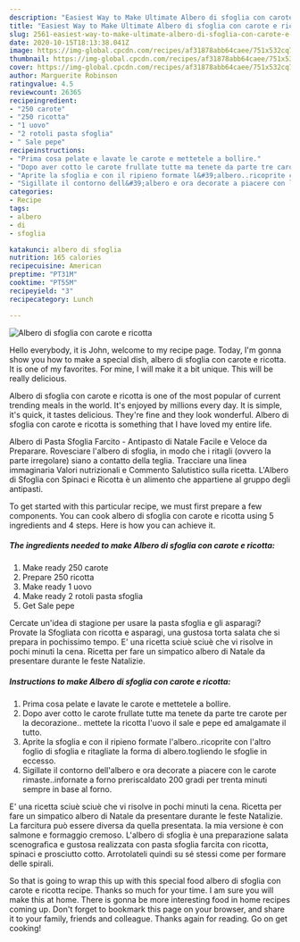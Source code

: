 ```yaml
---
description: "Easiest Way to Make Ultimate Albero di sfoglia con carote e ricotta"
title: "Easiest Way to Make Ultimate Albero di sfoglia con carote e ricotta"
slug: 2561-easiest-way-to-make-ultimate-albero-di-sfoglia-con-carote-e-ricotta
date: 2020-10-15T18:13:38.041Z
image: https://img-global.cpcdn.com/recipes/af31878abb64caee/751x532cq70/albero-di-sfoglia-con-carote-e-ricotta-recipe-main-photo.jpg
thumbnail: https://img-global.cpcdn.com/recipes/af31878abb64caee/751x532cq70/albero-di-sfoglia-con-carote-e-ricotta-recipe-main-photo.jpg
cover: https://img-global.cpcdn.com/recipes/af31878abb64caee/751x532cq70/albero-di-sfoglia-con-carote-e-ricotta-recipe-main-photo.jpg
author: Marguerite Robinson
ratingvalue: 4.5
reviewcount: 26365
recipeingredient:
- "250 carote"
- "250 ricotta"
- "1 uovo"
- "2 rotoli pasta sfoglia"
- " Sale pepe"
recipeinstructions:
- "Prima cosa pelate e lavate le carote e mettetele a bollire."
- "Dopo aver cotto le carote frullate tutte ma tenete da parte tre carote per la decorazione.. mettete la ricotta l&#39;uovo il sale e pepe ed amalgamate il tutto."
- "Aprite la sfoglia e con il ripieno formate l&#39;albero..ricoprite con l&#39;altro foglio di sfoglia e ritagliate la forma di albero.togliendo le sfoglie in eccesso."
- "Sigillate il contorno dell&#39;albero e ora decorate a piacere con le carote rimaste..infornate a forno preriscaldato 200 gradi per trenta minuti sempre in base al forno."
categories:
- Recipe
tags:
- albero
- di
- sfoglia

katakunci: albero di sfoglia 
nutrition: 165 calories
recipecuisine: American
preptime: "PT31M"
cooktime: "PT55M"
recipeyield: "3"
recipecategory: Lunch

---
```



![Albero di sfoglia con carote e ricotta](https://img-global.cpcdn.com/recipes/af31878abb64caee/751x532cq70/albero-di-sfoglia-con-carote-e-ricotta-recipe-main-photo.jpg)

Hello everybody, it is John, welcome to my recipe page. Today, I'm gonna show you how to make a special dish, albero di sfoglia con carote e ricotta. It is one of my favorites. For mine, I will make it a bit unique. This will be really delicious.

Albero di sfoglia con carote e ricotta is one of the most popular of current trending meals in the world. It's enjoyed by millions every day. It is simple, it's quick, it tastes delicious. They're fine and they look wonderful. Albero di sfoglia con carote e ricotta is something that I have loved my entire life.

Albero di Pasta Sfoglia Farcito - Antipasto di Natale Facile e Veloce da Preparare. Rovesciare l&#39;albero di sfoglia, in modo che i ritagli (ovvero la parte irregolare) siano a contatto della teglia. Tracciare una linea immaginaria Valori nutrizionali e Commento Salutistico sulla ricetta. L&#39;Albero di Sfoglia con Spinaci e Ricotta è un alimento che appartiene al gruppo degli antipasti.


To get started with this particular recipe, we must first prepare a few components. You can cook albero di sfoglia con carote e ricotta using 5 ingredients and 4 steps. Here is how you can achieve it.

<!--inarticleads1-->

##### The ingredients needed to make Albero di sfoglia con carote e ricotta:

1. Make ready 250 carote
1. Prepare 250 ricotta
1. Make ready 1 uovo
1. Make ready 2 rotoli pasta sfoglia
1. Get  Sale pepe


Cercate un&#39;idea di stagione per usare la pasta sfoglia e gli asparagi? Provate la Sfogliata con ricotta e asparagi, una gustosa torta salata che si prepara in pochissimo tempo. E&#39; una ricetta sciuè sciuè che vi risolve in pochi minuti la cena. Ricetta per fare un simpatico albero di Natale da presentare durante le feste Natalizie. 

<!--inarticleads2-->

##### Instructions to make Albero di sfoglia con carote e ricotta:

1. Prima cosa pelate e lavate le carote e mettetele a bollire.
1. Dopo aver cotto le carote frullate tutte ma tenete da parte tre carote per la decorazione.. mettete la ricotta l&#39;uovo il sale e pepe ed amalgamate il tutto.
1. Aprite la sfoglia e con il ripieno formate l&#39;albero..ricoprite con l&#39;altro foglio di sfoglia e ritagliate la forma di albero.togliendo le sfoglie in eccesso.
1. Sigillate il contorno dell&#39;albero e ora decorate a piacere con le carote rimaste..infornate a forno preriscaldato 200 gradi per trenta minuti sempre in base al forno.


E&#39; una ricetta sciuè sciuè che vi risolve in pochi minuti la cena. Ricetta per fare un simpatico albero di Natale da presentare durante le feste Natalizie. La farcitura può essere diversa da quella presentata. la mia versione è con salmone e formaggio cremoso. L&#39;albero di sfoglia è una preparazione salata scenografica e gustosa realizzata con pasta sfoglia farcita con ricotta, spinaci e prosciutto cotto. Arrotolateli quindi su sé stessi come per formare delle spirali. 

So that is going to wrap this up with this special food albero di sfoglia con carote e ricotta recipe. Thanks so much for your time. I am sure you will make this at home. There is gonna be more interesting food in home recipes coming up. Don't forget to bookmark this page on your browser, and share it to your family, friends and colleague. Thanks again for reading. Go on get cooking!
